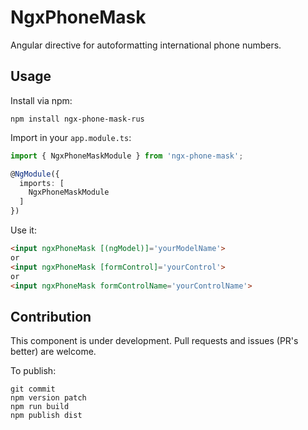 # NgxPhoneMask

Angular directive for autoformatting international phone numbers.

## Usage
Install via npm:
```shell
npm install ngx-phone-mask-rus
```

Import in your `app.module.ts`:
```ts
import { NgxPhoneMaskModule } from 'ngx-phone-mask';

@NgModule({
  imports: [
    NgxPhoneMaskModule
  ]
})
```

Use it:
```html
<input ngxPhoneMask [(ngModel)]='yourModelName'>
or
<input ngxPhoneMask [formControl]='yourControl'>
or
<input ngxPhoneMask formControlName='yourControlName'>
```

## Contribution
This component is under development. Pull requests and issues (PR's better) are welcome.

To publish:
```
git commit
npm version patch
npm run build
npm publish dist
```